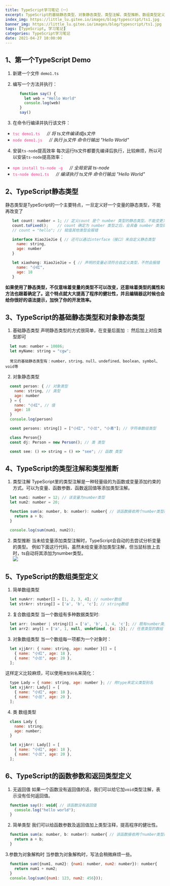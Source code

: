```yaml
---
title: TypeScript学习笔记（一）
excerpt: TypeScript的基础静态类型、对象静态类型、类型注解、类型推断、数组类型定义及函数参数和返回类型定义
index_img: https://little_lu.gitee.io/images/blog/typescript/ts1.jpg
banner_img: https://little_lu.gitee.io/images/blog/typescript/ts1.jpg
tags: [TypeScript, 学习笔记]
categories: TypeScript学习笔记
date: 2021-04-27 10:00:00
---
```

## 1、第一个TypeScript Demo
1. 新建一个文件 `demo1.ts` 
2. 编写一个方法并执行：
   ```js
      function say() {
        let web = "Hello World"
        console.log(web)
      }
      say()
   ```
 
3. 在命令行编译并执行该文件：
+ <code style="color:#e83e8c">tsc demo1.ts</code> &emsp; *// 将 ts文件编译成js文件*
+ <code style="color:#e83e8c">node demo1.js</code> &emsp; *// 执行 js文件 命令行输出 "Hello World"*
4. 安装`ts-node`提高效率
每次运行ts文件都要先编译后执行，比较麻烦，所以可以安装`ts-node`提高效率：
+ <code style="color:#e83e8c">npm install ts-node -g</code> &emsp; *// 全局安装 ts-node*
+ <code style="color:#e83e8c">ts-node demo1.ts</code> &emsp; *// 编译执行 ts文件 命令行输出 "Hello World"*

## 2、TypeScript静态类型
静态类型是TypeScript的一个主要特点，一旦定义好一个变量的静态类型，不能再改变了
   ```js
      let count: number = 1; // 定义count 是个 number 类型的静态类型。不能变更为其他类型
      count.toFixed();    // count 确定为 number 类型之后，会具备 number 类型的属性和方法
      // count = "hello"; // 赋值其他类型会报错

      interface XiaoJieJie { // 还可以通过interface（接口）来自定义静态类型
        name: string,
        age: number
      }

      let xiaohong: XiaoJieJie = { // 声明的变量必须符合自定义类型，不然会报错
        name: "小红",
        age: 18
      }
   ```
<b>如果使用了静态类型，不仅意味着变量的类型不可以改变，还意味着类型的属性和方法也跟着确定了。这个特点就大大提高了程序的健壮性，并且编辑器这时候也会给你很好的语法提示，加快了你的开发效率。</b>

## 3、TypeScript的基础静态类型和对象静态类型
1. 基础静态类型
声明静态类型的方式很简单，在变量后面加 `：` 然后加上对应类型即可
```js
  let num: number = 10086; 
  let myName: string = "cgw";
```
      常见的基础静态类型有：number、string、null、undefined、boolean、symbol、void等

2. 对象静态类型
```js
  const person: { // 对象类型
    name: string, // 类型
    age: number
  } = {
    name: "小红", // 值
    age: 18
  }
  console.log(person)

  const persons: string[] = ["小红", "小兰", "小青"]; // 字符串数组类型

  class Person{}
  const dj: Person = new Person(); // 类 类型

  const see: () => string = () => "see"; // 函数 类型
```

## 4、TypeScript的类型注解和类型推断
1. 类型注解
TypeScript里的类型注解是一种轻量级的为函数或变量添加约束的方式。可以为变量、函数参数、函数返回值等添加类型注解。
```js
  let num1: number = 12; // 该变量为number类型
  let num2: number = 20;

  function sum(a: number, b: number): number{ // 该函数接收两个number类型的参数，返回一个number类型的值
    return a + b; 
  }

  console.log(sum(num1, num2));
```
2. 类型推断
当未给变量添加类型注解时，TypeScript会自动的去尝试分析变量的类型。
例如下面这行代码，虽然未给变量添加类型注解，但当鼠标放上去时，ts自动将其添加为number类型。\
![](https://p3-juejin.byteimg.com/tos-cn-i-k3u1fbpfcp/3554bf16a10d4edca0ab84fef2b08041~tplv-k3u1fbpfcp-zoom-1.image)

## 5、TypeScript的数组类型定义
1. 简单数组类型
```js
  let numArr: number[] = [1, 2, 3, 4]; // number数组
  let strArr: string[] = ['a', 'b', 'c']; // string数组
```
2. 复合数组类型
当一个数组有多种数据类型时:
```js
  let arr: (number | string)[] = ['a', 'b', 1, 4, 'c']; // 既有number类型，又有string类型的数组
  let arr2: any[] = ['a', 1, null, undefined, {a: 1}]; // 任意类型的数组
```
3. 对象数组类型
当一个数组每一项都为一个对象时：
```js
  let xjjArr: { name: string, age: number }[] = [
    { name: "小红", age: 18 },
    { name: "小兰", age: 20 },
  ];
```
这样定义比较麻烦，可以使用`类型别名`来简化：
```js
  type Lady = { name: string, age: number }; // 用type来定义类型别名
  let xjjArr: Lady[] = [
    { name: "小红", age: 18 },
    { name: "小兰", age: 20 },
  ];
```
4. 类 数组类型
```js
  class Lady {
    name: string;
    age: number;
  }

  let xjjArr: Lady[] = [
    { name: "小红", age: 18 },
    { name: "小兰", age: 20 },
  ];
```

## 6、TypeScript的函数参数和返回类型定义
1. 无返回值
如果一个函数没有返回值的话，我们可以给它加`void`类型注解，表示没有任何返回值。
```js
  function say(): void{ // 该函数没有返回值
    console.log("hello world"); 
  }
```
2. 简单类型
我们可以给函数参数及返回值加上类型注释，提高程序的健壮性。
```js
  function sum(a: number, b: number): number{ // 该函数接收两个number类型的参数，返回一个number类型的值
    return a + b; 
  }
```
3.参数为对象解构时
当参数为对象解构时，写法会稍微麻烦一些。
```js
  function sum({num1, num2}: {num1: number, num2: number}): number{
    return num1 + num2;
  }
  console.log(sum({num1: 123, num2: 456}));
```

